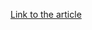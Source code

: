 [Link to the article](https://contagiodump.blogspot.com/2012/12/dec-2012-trojanstabuniq-samples.html)
